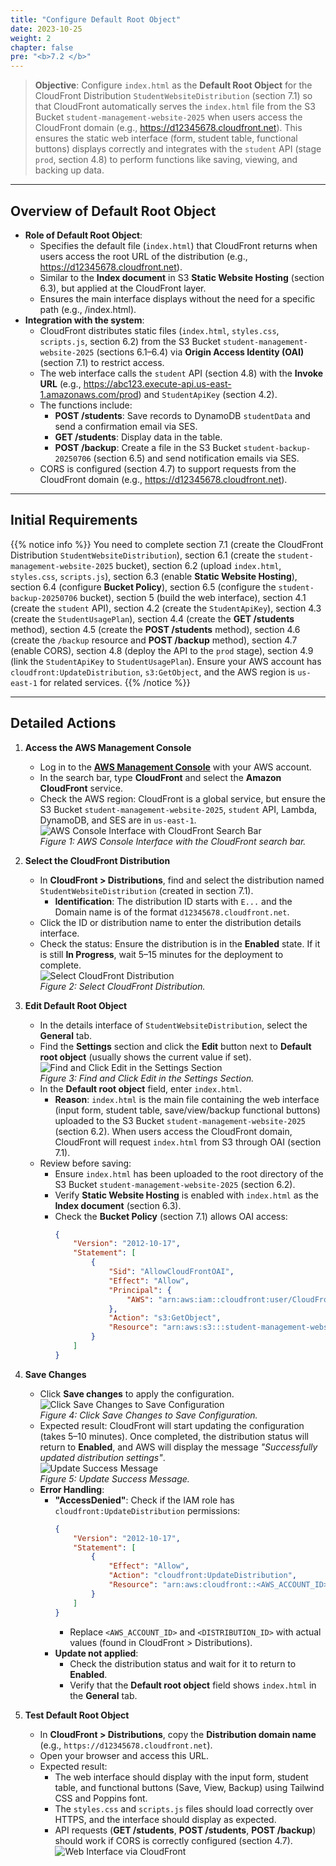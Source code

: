 ```yaml
---
title: "Configure Default Root Object"
date: 2023-10-25
weight: 2
chapter: false
pre: "<b>7.2 </b>"
---
```


> **Objective**: Configure `index.html` as the **Default Root Object** for the CloudFront Distribution `StudentWebsiteDistribution` (section 7.1) so that CloudFront automatically serves the `index.html` file from the S3 Bucket `student-management-website-2025` when users access the CloudFront domain (e.g., https://d12345678.cloudfront.net). This ensures the static web interface (form, student table, functional buttons) displays correctly and integrates with the `student` API (stage `prod`, section 4.8) to perform functions like saving, viewing, and backing up data.

---

## Overview of Default Root Object

- **Role of Default Root Object**:  
  - Specifies the default file (`index.html`) that CloudFront returns when users access the root URL of the distribution (e.g., https://d12345678.cloudfront.net).  
  - Similar to the **Index document** in S3 **Static Website Hosting** (section 6.3), but applied at the CloudFront layer.  
  - Ensures the main interface displays without the need for a specific path (e.g., /index.html).  
- **Integration with the system**:  
  - CloudFront distributes static files (`index.html`, `styles.css`, `scripts.js`, section 6.2) from the S3 Bucket `student-management-website-2025` (sections 6.1–6.4) via **Origin Access Identity (OAI)** (section 7.1) to restrict access.  
  - The web interface calls the `student` API (section 4.8) with the **Invoke URL** (e.g., https://abc123.execute-api.us-east-1.amazonaws.com/prod) and `StudentApiKey` (section 4.2).  
  - The functions include:  
    - **POST /students**: Save records to DynamoDB `studentData` and send a confirmation email via SES.  
    - **GET /students**: Display data in the table.  
    - **POST /backup**: Create a file in the S3 Bucket `student-backup-20250706` (section 6.5) and send notification emails via SES.  
  - CORS is configured (section 4.7) to support requests from the CloudFront domain (e.g., https://d12345678.cloudfront.net).

---

## Initial Requirements

{{% notice info %}}
You need to complete section 7.1 (create the CloudFront Distribution `StudentWebsiteDistribution`), section 6.1 (create the `student-management-website-2025` bucket), section 6.2 (upload `index.html`, `styles.css`, `scripts.js`), section 6.3 (enable **Static Website Hosting**), section 6.4 (configure **Bucket Policy**), section 6.5 (configure the `student-backup-20250706` bucket), section 5 (build the web interface), section 4.1 (create the `student` API), section 4.2 (create the `StudentApiKey`), section 4.3 (create the `StudentUsagePlan`), section 4.4 (create the **GET /students** method), section 4.5 (create the **POST /students** method), section 4.6 (create the `/backup` resource and **POST /backup** method), section 4.7 (enable CORS), section 4.8 (deploy the API to the `prod` stage), section 4.9 (link the `StudentApiKey` to `StudentUsagePlan`). Ensure your AWS account has `cloudfront:UpdateDistribution`, `s3:GetObject`, and the AWS region is `us-east-1` for related services.
{{% /notice %}}

---

## Detailed Actions

1. **Access the AWS Management Console**  
   - Log in to the **[AWS Management Console](https://console.aws.amazon.com)** with your AWS account.  
   - In the search bar, type **CloudFront** and select the **Amazon CloudFront** service.  
   - Check the AWS region: CloudFront is a global service, but ensure the S3 Bucket `student-management-website-2025`, `student` API, Lambda, DynamoDB, and SES are in `us-east-1`.  
     ![AWS Console Interface with CloudFront Search Bar](/images/7-deploying-cloudfront/7.2-configuring-default-root-object/configuring-default-root-object-01.png)  
     *Figure 1: AWS Console Interface with the CloudFront search bar.*

2. **Select the CloudFront Distribution**  
   - In **CloudFront > Distributions**, find and select the distribution named `StudentWebsiteDistribution` (created in section 7.1).  
     - **Identification**: The distribution ID starts with `E...` and the Domain name is of the format `d12345678.cloudfront.net`.  
   - Click the ID or distribution name to enter the distribution details interface.  
   - Check the status: Ensure the distribution is in the **Enabled** state. If it is still **In Progress**, wait 5–15 minutes for the deployment to complete.  
     ![Select CloudFront Distribution](/images/7-deploying-cloudfront/7.2-configuring-default-root-object/configuring-default-root-object-02.png)  
     *Figure 2: Select CloudFront Distribution.*

3. **Edit Default Root Object**  
   - In the details interface of `StudentWebsiteDistribution`, select the **General** tab.  
   - Find the **Settings** section and click the **Edit** button next to **Default root object** (usually shows the current value if set).  
     ![Find and Click Edit in the Settings Section](/images/7-deploying-cloudfront/7.2-configuring-default-root-object/configuring-default-root-object-03.png)  
     *Figure 3: Find and Click Edit in the Settings Section.*  
   - In the **Default root object** field, enter `index.html`.  
     - **Reason**: `index.html` is the main file containing the web interface (input form, student table, save/view/backup functional buttons) uploaded to the S3 Bucket `student-management-website-2025` (section 6.2). When users access the CloudFront domain, CloudFront will request `index.html` from S3 through OAI (section 7.1).  
   - Review before saving:  
     - Ensure `index.html` has been uploaded to the root directory of the S3 Bucket `student-management-website-2025` (section 6.2).  
     - Verify **Static Website Hosting** is enabled with `index.html` as the **Index document** (section 6.3).  
     - Check the **Bucket Policy** (section 7.1) allows OAI access:  
       ```json
       {
           "Version": "2012-10-17",
           "Statement": [
               {
                   "Sid": "AllowCloudFrontOAI",
                   "Effect": "Allow",
                   "Principal": {
                       "AWS": "arn:aws:iam::cloudfront:user/CloudFront Origin Access Identity EXXXXXX"
                   },
                   "Action": "s3:GetObject",
                   "Resource": "arn:aws:s3:::student-management-website-2025/*"
               }
           ]
       }
       ```

4. **Save Changes**  
   - Click **Save changes** to apply the configuration.  
     ![Click Save Changes to Save Configuration](/images/7-deploying-cloudfront/7.2-configuring-default-root-object/configuring-default-root-object-04.png)  
     *Figure 4: Click Save Changes to Save Configuration.*  
   - Expected result: CloudFront will start updating the configuration (takes 5–10 minutes). Once completed, the distribution status will return to **Enabled**, and AWS will display the message _"Successfully updated distribution settings"_.  
     ![Update Success Message](/images/7-deploying-cloudfront/7.2-configuring-default-root-object/configuring-default-root-object-05.png)  
     *Figure 5: Update Success Message.*  
   - **Error Handling**:  
     - **"AccessDenied"**: Check if the IAM role has `cloudfront:UpdateDistribution` permissions:  
       ```json
       {
           "Version": "2012-10-17",
           "Statement": [
               {
                   "Effect": "Allow",
                   "Action": "cloudfront:UpdateDistribution",
                   "Resource": "arn:aws:cloudfront::<AWS_ACCOUNT_ID>:distribution/<DISTRIBUTION_ID>"
               }
           ]
       }
       ```  
       - Replace `<AWS_ACCOUNT_ID>` and `<DISTRIBUTION_ID>` with actual values (found in CloudFront > Distributions).  
     - **Update not applied**:  
       - Check the distribution status and wait for it to return to **Enabled**.  
       - Verify that the **Default root object** field shows `index.html` in the **General** tab.

5. **Test Default Root Object**  
   - In **CloudFront > Distributions**, copy the **Distribution domain name** (e.g., `https://d12345678.cloudfront.net`).  
   - Open your browser and access this URL.  
   - Expected result:  
     - The web interface should display with the input form, student table, and functional buttons (Save, View, Backup) using Tailwind CSS and Poppins font.  
     - The `styles.css` and `scripts.js` files should load correctly over HTTPS, and the interface should display as expected.  
     - API requests (**GET /students**, **POST /students**, **POST /backup**) should work if CORS is correctly configured (section 4.7).  
     ![Web Interface via CloudFront](/images/7-deploying-cloudfront/7.2)

